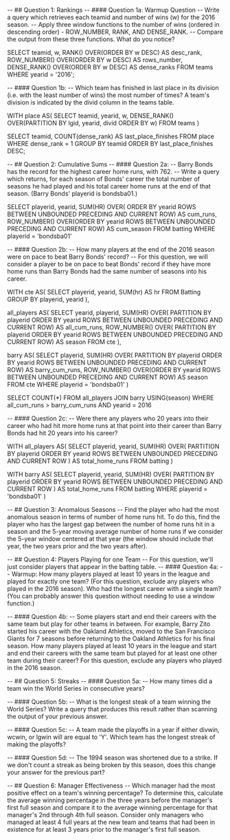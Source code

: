 -- ## Question 1: Rankings
-- #### Question 1a: Warmup Question
-- Write a query which retrieves each teamid and number of wins (w) for the 2016 season. 
-- Apply three window functions to the number of wins (ordered in descending order) - ROW_NUMBER, RANK, AND DENSE_RANK. 
-- Compare the output from these three functions. What do you notice?

SELECT 
	teamid,
	w,
	RANK() OVER(ORDER BY w DESC) AS desc_rank,
	ROW_NUMBER() OVER(ORDER BY w DESC) AS rows_number,
	DENSE_RANK() OVER(ORDER BY w DESC) AS dense_ranks
FROM teams
WHERE yearid = '2016';

-- #### Question 1b: 
-- Which team has finished in last place in its division (i.e. with the least number of wins) the most number of times? A team's division is indicated by the divid column in the teams table.

WITH place AS(
SELECT 
	teamid, yearid, w,
	DENSE_RANK() OVER(PARTITION BY lgid, yearid, divid ORDER BY w)
FROM teams
)

SELECT teamid, COUNT(dense_rank) AS last_place_finishes
FROM place
WHERE dense_rank = 1
GROUP BY teamid
ORDER BY last_place_finishes DESC;

-- ## Question 2: Cumulative Sums
-- #### Question 2a: 
-- Barry Bonds has the record for the highest career home runs, with 762. 
-- Write a query which returns, for each season of Bonds' career the total number of seasons he had played and his total career home runs at the end of that season. (Barry Bonds' playerid is bondsba01.)


SELECT 
	playerid,
	yearid,
	SUM(HR)
	OVER(
	ORDER BY yearid 
	ROWS BETWEEN 
	UNBOUNDED PRECEDING 
	AND 
	CURRENT ROW) AS cum_runs,
	ROW_NUMBER() OVER(ORDER BY yearid 
	ROWS BETWEEN 
	UNBOUNDED PRECEDING 
	AND 
	CURRENT ROW) AS cum_season
FROM batting
WHERE playerid = 'bondsba01'

-- #### Question 2b:
-- How many players at the end of the 2016 season were on pace to beat Barry Bonds' record? 
-- For this question, we will consider a player to be on pace to beat Bonds' record if they have more home runs than Barry Bonds had the same number of seasons into his career. 

WITH cte AS(
SELECT playerid, yearid, SUM(hr) AS hr
FROM Batting
GROUP BY playerid, yearid
),

 all_players AS(
SELECT
	yearid,
	playerid,
	SUM(HR)
	OVER(
	PARTITION BY playerid
	ORDER BY yearid 
	ROWS BETWEEN 
	UNBOUNDED PRECEDING 
	AND 
	CURRENT ROW) AS all_cum_runs,
	ROW_NUMBER() OVER(
	PARTITION BY playerid
	ORDER BY yearid 
	ROWS BETWEEN 
	UNBOUNDED PRECEDING 
	AND 
	CURRENT ROW) AS season
FROM cte
),

barry AS(
SELECT 
	playerid,
	SUM(HR)
	OVER(
	PARTITION BY playerid
	ORDER BY yearid 
	ROWS BETWEEN 
	UNBOUNDED PRECEDING 
	AND 
	CURRENT ROW) AS barry_cum_runs,
	ROW_NUMBER() OVER(ORDER BY yearid 
	ROWS BETWEEN 
	UNBOUNDED PRECEDING 
	AND 
	CURRENT ROW) AS season
FROM cte
WHERE playerid = 'bondsba01'
)

SELECT COUNT(*)
FROM all_players
JOIN barry
USING(season)
WHERE all_cum_runs > barry_cum_runs AND yearid = 2016


-- #### Question 2c: 
-- Were there any players who 20 years into their career who had hit more home runs at that point into their career than Barry Bonds had hit 20 years into his career? 



WITH all_players AS( 
SELECT 
	playerid,
	yearid,
	SUM(HR)
	OVER(
	PARTITION BY playerid
	ORDER BY yearid
	ROWS BETWEEN
	UNBOUNDED PRECEDING
	AND
	CURRENT ROW
	) AS total_home_runs
FROM batting
)

WITH barry AS(
SELECT 
	playerid,
	yearid,
	SUM(HR)
	OVER(
	PARTITION BY playerid
	ORDER BY yearid
	ROWS BETWEEN
	UNBOUNDED PRECEDING
	AND
	CURRENT ROW
	) AS total_home_runs
FROM batting
WHERE playerid = 'bondsba01'
)




-- ## Question 3: Anomalous Seasons
-- Find the player who had the most anomalous season in terms of number of home runs hit. To do this, find the player who has the largest gap between the number of home runs hit in a season and the 5-year moving average number of home runs if we consider the 5-year window centered at that year (the window should include that year, the two years prior and the two years after).

-- ## Question 4: Players Playing for one Team
-- For this question, we'll just consider players that appear in the batting table.
-- #### Question 4a: 
-- Warmup: How many players played at least 10 years in the league and played for exactly one team? (For this question, exclude any players who played in the 2016 season). Who had the longest career with a single team? (You can probably answer this question without needing to use a window function.)

-- #### Question 4b: 
-- Some players start and end their careers with the same team but play for other teams in between. For example, Barry Zito started his career with the Oakland Athletics, moved to the San Francisco Giants for 7 seasons before returning to the Oakland Athletics for his final season. How many players played at least 10 years in the league and start and end their careers with the same team but played for at least one other team during their career? For this question, exclude any players who played in the 2016 season.

-- ## Question 5: Streaks
-- #### Question 5a: 
-- How many times did a team win the World Series in consecutive years?

-- #### Question 5b: 
-- What is the longest steak of a team winning the World Series? Write a query that produces this result rather than scanning the output of your previous answer.

-- #### Question 5c: 
-- A team made the playoffs in a year if either divwin, wcwin, or lgwin will are equal to 'Y'. Which team has the longest streak of making the playoffs? 

-- #### Question 5d: 
-- The 1994 season was shortened due to a strike. If we don't count a streak as being broken by this season, does this change your answer for the previous part?

-- ## Question 6: Manager Effectiveness
-- Which manager had the most positive effect on a team's winning percentage? To determine this, calculate the average winning percentage in the three years before the manager's first full season and compare it to the average winning percentage for that manager's 2nd through 4th full season. Consider only managers who managed at least 4 full years at the new team and teams that had been in existence for at least 3 years prior to the manager's first full season.